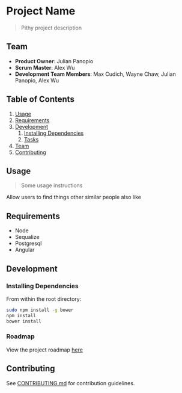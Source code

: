 # Project Name

> Pithy project description

## Team

  - __Product Owner__: Julian Panopio
  - __Scrum Master__: Alex Wu
  - __Development Team Members__: Max Cudich, Wayne Chaw, Julian Panopio, Alex Wu

## Table of Contents

1. [Usage](#Usage)
1. [Requirements](#requirements)
1. [Development](#development)
    1. [Installing Dependencies](#installing-dependencies)
    1. [Tasks](#tasks)
1. [Team](#team)
1. [Contributing](#contributing)

## Usage

> Some usage instructions

Allow users to find things other similar people also like

## Requirements

- Node
- Sequalize
- Postgresql
- Angular

## Development

### Installing Dependencies

From within the root directory:

```sh
sudo npm install -g bower
npm install
bower install
```

### Roadmap

View the project roadmap [here](LINK_TO_PROJECT_ISSUES)


## Contributing

See [CONTRIBUTING.md](CONTRIBUTING.md) for contribution guidelines.
